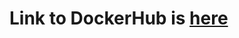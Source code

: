 # Link to DockerHub is [here](https://hub.docker.com/r/mussaiin/helloapp/tags?page=1&ordering=last_updated)
